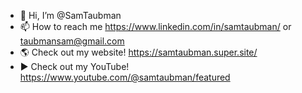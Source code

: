 - 👋 Hi, I’m @SamTaubman
- 📫 How to reach me https://www.linkedin.com/in/samtaubman/ or taubmansam@gmail.com
- 🌎 Check out my website! https://samtaubman.super.site/
- ▶️ Check out my YouTube! https://www.youtube.com/@samtaubman/featured

<!---
SamTaubman/SamTaubman is a ✨ special ✨ repository because its `README.md` (this file) appears on your GitHub profile.
You can click the Preview link to take a look at your changes.
--->

